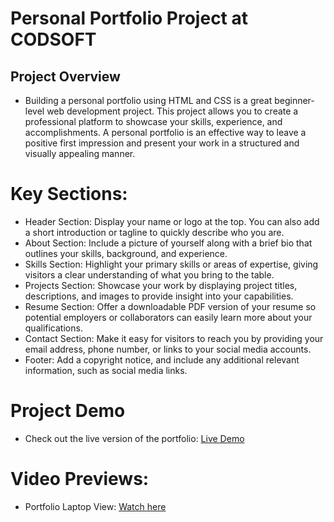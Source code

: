 # Personal Portfolio Project at CODSOFT
## Project Overview
  - Building a personal portfolio using HTML and CSS is a great beginner-level web development project. This project allows you to create a professional platform to showcase your skills, experience, and accomplishments. A personal portfolio is an effective way to leave a positive first impression and present your work in a structured and visually appealing manner.

# Key Sections:
  - Header Section: Display your name or logo at the top. You can also add a short introduction or tagline to quickly describe who you are.
  - About Section: Include a picture of yourself along with a brief bio that outlines your skills, background, and experience.
  - Skills Section: Highlight your primary skills or areas of expertise, giving visitors a clear understanding of what you bring to the table.
  - Projects Section: Showcase your work by displaying project titles, descriptions, and images to provide insight into your capabilities.
  - Resume Section: Offer a downloadable PDF version of your resume so potential employers or collaborators can easily learn more about your qualifications.
  - Contact Section: Make it easy for visitors to reach you by providing your email address, phone number, or links to your social media accounts.
  - Footer: Add a copyright notice, and include any additional relevant information, such as social media links.

# Project Demo
 - Check out the live version of the portfolio: [Live Demo](https://sujalthakkar20.github.io/CODSOFT_CALCULATOR/)

# Video Previews:
  - Portfolio Laptop View: [Watch here]()
